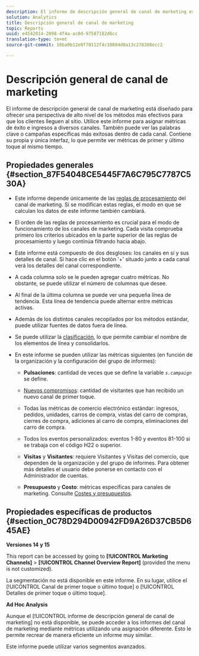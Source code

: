```yaml
---
description: El informe de descripción general de canal de marketing está diseñado para ofrecer una perspectiva de alto nivel de los métodos más efectivos para que los clientes lleguen al sitio. Utilice este informe para asignar métricas de éxito e ingresos a diversos canales. También puede ver las palabras clave o campañas específicas más exitosas dentro de cada canal. Contiene su propia y única interfaz, lo que permite ver métricas de primer y último toque al mismo tiempo.
solution: Analytics
title: Descripción general de canal de marketing
topic: Reports
uuid: e4542014-2098-4f4a-ac0d-97587182d6cc
translation-type: tm+mt
source-git-commit: 16ba0b12e0f70112f4c10804d0a13c278388ecc2

---
```



# Descripción general de canal de marketing

El informe de descripción general de canal de marketing está diseñado para ofrecer una perspectiva de alto nivel de los métodos más efectivos para que los clientes lleguen al sitio. Utilice este informe para asignar métricas de éxito e ingresos a diversos canales. También puede ver las palabras clave o campañas específicas más exitosas dentro de cada canal. Contiene su propia y única interfaz, lo que permite ver métricas de primer y último toque al mismo tiempo.

## Propiedades generales {#section_87F54048CE5445F7A6C795C7787C530A}

* Este informe depende únicamente de las [reglas de procesamiento](https://marketing.adobe.com/resources/help/en_US/mchannel/c_channels_rules.html) del canal de marketing. Si se modifican estas reglas, el modo en que se calculan los datos de este informe también cambiará.
* El orden de las reglas de procesamiento es crucial para el modo de funcionamiento de los canales de marketing. Cada visita comprueba primero los criterios ubicados en la parte superior de las reglas de procesamiento y luego continúa filtrando hacia abajo.
* Este informe está compuesto de dos desgloses: los canales en sí y sus detalles de canal. Si hace clic en el botón '+' situado junto a cada canal verá los detalles del canal correspondiente.
* A cada columna solo se le pueden agregar cuatro métricas. No obstante, se puede utilizar el número de columnas que desee.
* Al final de la última columna se puede ver una pequeña línea de tendencia. Esta línea de tendencia puede alternar entre métricas activas.
* Además de los distintos canales recopilados por los métodos estándar, puede utilizar fuentes de datos fuera de línea.
* Se puede utilizar la [clasificación](https://marketing.adobe.com/resources/help/en_US/mchannel/t_classifications.html), lo que permite cambiar el nombre de los elementos de línea y consolidarlos.
* En este informe se pueden utilizar las métricas siguientes (en función de la organización y la configuración del grupo de informes):

   * **Pulsaciones**: cantidad de veces que se define la variable *`s.campaign`* se define.

   * [Nuevos compromisos](https://marketing.adobe.com/resources/help/en_US/mchannel/t_visitor_engagement.html): cantidad de visitantes que han recibido un nuevo canal de primer toque.
   * Todas las métricas de comercio electrónico estándar: ingresos, pedidos, unidades, carros de compra, vistas del carro de compras, cierres de compra, adiciones al carro de compra, eliminaciones del carro de compra.
   * Todos los eventos personalizados: eventos 1-80 y eventos 81-100 si se trabaja con el código H22 o superior.
   * **Visitas** y **Visitantes**: requiere Visitantes y Visitas del comercio, que dependen de la organización y del grupo de informes. Para obtener más detalles el usuario debe ponerse en contacto con el Administrador de cuentas.

   * **Presupuesto** y **Costo**: métricas específicas para canales de marketing. Consulte [Costes y presupuestos](https://marketing.adobe.com/resources/help/en_US/mchannel/c_overview_budget.html).

## Propiedades específicas de productos {#section_0C78D294D00942FD9A26D37CB5D645AE}

**Versiones 14 y 15**

This report can be accessed by going to **[!UICONTROL Marketing Channels]** &gt; **[!UICONTROL Channel Overview Report]** (provided the menu is not customized).

La segmentación no está disponible en este informe. En su lugar, utilice el [!UICONTROL Canal de primer toque o último toque] o [!UICONTROL Detalles de primer toque o último toque].

**Ad Hoc Analysis**

Aunque el [!UICONTROL informe de descripción general de canal de marketing] no está disponible, se puede acceder a los informes del canal de marketing mediante métricas utilizando una asignación diferente. Esto le permite recrear de manera eficiente un informe muy similar.

Este informe puede utilizar varios segmentos avanzados.
